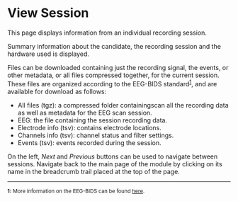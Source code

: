 # View Session

This page displays information from an individual recording session.

Summary information about the candidate, the recording session and the hardware used is displayed.

Files can be downloaded containing just the recording signal, the events, or other metadata, or all files compressed together, for the current session. These files are organized according to the EEG-BIDS standard<sup id="1">[1](#f1)</sup>, and are available for download as follows:

- All files (tgz): a compressed folder containingscan all the recording data as well as metadata for the EEG scan session.
- EEG: the file containing the session recording data.    
- Electrode info (tsv): contains electrode locations.    
- Channels info (tsv): channel status and filter settings.    
- Events (tsv): events recorded during the session.   

On the left, *Next* and *Previous* buttons can be used to navigate between sessions. Navigate back to the main page of the module by clicking on its name in the breadcrumb trail placed at the top of the page.
___
<sup> <b id="f1">1:</b> More information on the EEG-BIDS can be found [here](https://www.nature.com/articles/s41597-019-0104-8). </sup>
